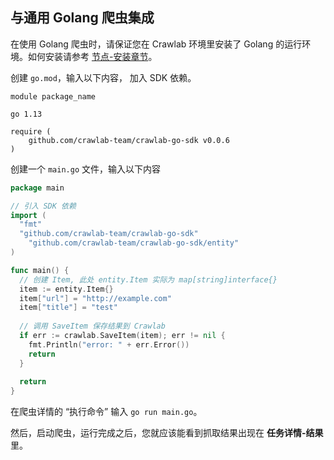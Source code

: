 ## 与通用 Golang 爬虫集成

在使用 Golang 爬虫时，请保证您在 Crawlab 环境里安装了 Golang 的运行环境。如何安装请参考 [节点-安装章节](../Node/Installation.md)。

创建 `go.mod`，输入以下内容， 加入 SDK 依赖。

```
module package_name

go 1.13

require (
	github.com/crawlab-team/crawlab-go-sdk v0.0.6
)
```

创建一个 `main.go` 文件，输入以下内容

```go
package main

// 引入 SDK 依赖
import (
  "fmt"
  "github.com/crawlab-team/crawlab-go-sdk"
	"github.com/crawlab-team/crawlab-go-sdk/entity"
)

func main() {
  // 创建 Item, 此处 entity.Item 实际为 map[string]interface{}
  item := entity.Item{}
  item["url"] = "http://example.com"
  item["title"] = "test"
  
  // 调用 SaveItem 保存结果到 Crawlab
  if err := crawlab.SaveItem(item); err != nil {
    fmt.Println("error: " + err.Error())
    return
  }
  
  return
}
```

在爬虫详情的 “执行命令” 输入 `go run main.go`。

然后，启动爬虫，运行完成之后，您就应该能看到抓取结果出现在 **任务详情-结果** 里。
